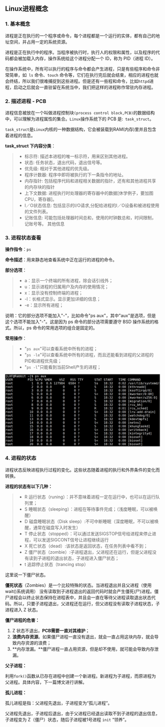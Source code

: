 ## Linux进程概念

### 1. 基本概念

进程是正在执行的一个程序或命令，每个进程都是一个运行的实体，都有自己的地址空间，并占用一定的系统资源。

进程是正在执行中的程序。当程序被执行时，执行人的权限和属性，以及程序的代码都会被加载入内存，操作系统给这个进程分配一个 ID，称为 PID（进程 ID）。

在操作系统中，所有可以执行的程序与命令都会产生进程，只是有些程序和命令非常简单，如` ls` 命令、`touch` 命令等，它们在执行完后就会结束，相应的进程也就会终结，所以我们很难捕捉到这些进程。但是还有一些程和命令，比如` httpd `进程，启动之后就会一直驻留在系统当中，我们把这样的进程称作常驻内存进程。

### 2. 描述进程 - PCB

进程信息被放在一个叫做进程控制块`(process control block,PCB)`的数据结构中，可以理解为进程属性的集合。`Linux`操作系统下的 PCB 是:` task_struct`。

`task_struct`是`Linux`内核的一种数据结构，它会被装载到RAM(内存)里并且包含着进程的信息。

**task_struct 下内容分类**：

> * 标示符: 描述本进程的唯一标示符，用来区别其他进程。
> * 状态: 任务状态，退出代码，退出信号等。
> * 优先级: 相对于其他进程的优先级。
> * 程序计数器: 程序中即将被执行的下一条指令的地址。
> * 内存指针: 包括程序代码和进程相关数据的指针，还有和其他进程共享的内存块的指针
> * 上下文数据: 进程执行时处理器的寄存器中的数据[休学例子，要加图CPU，寄存器]。
> * I／O状态信息: 包括显示的I/O请求,分配给进程的I／O设备和被进程使用的文件列表。
> * 记账信息: 可能包括处理器时间总和，使用的时钟数总和，时间限制，记账号等。
>   其他信息

### 3. 进程状态查看

**操作指令**：`ps`

**命令描述**：用来静态地查看系统中正在运行的进程的命令。

**部分选项**：

> * a：显示一个终端的所有进程，除会话引线外；
> * u：显示进程的归属用户及内存的使用情况；
> * x：显示没有控制终端的进程；
> * -l：长格式显示。显示更加详细的信息；
> * -e：显示所有进程；

说明：它的部分选项不能加入"-"，比如命令"ps aux"，其中"aux"是选项，但是这个选项不能加入"-"。这是因为 ps 命令的部分选项需要遵守 BSD 操作系统的格式。所以，ps 命令的常用选项的组合是固定的。

**常用操作**：

> * "`ps aux`"可以查看系统中所有的进程；
> * "`ps -le`"可以查看系统中所有的进程，而且还能看到进程的父进程的PID和进程优先级；
> * "`ps -l`"只能看到当前Shell产生的进程；



![ps](https://github.com/Alex-LXF/picture/blob/master/%E8%BF%9B%E7%A8%8B%E6%A6%82%E5%BF%B5/ps.png?raw=true)

### 4. 进程的状态

进程状态反映进程执行过程的变化。这些状态随着进程的执行和外界条件的变化而转换。

**进程的状态有以下几种：**

> * R 运行状态（runing）：并不意味着进程一定在运行中，也可以在运行队列里；
> * S 睡眠状态（sleeping）：进程在等待事件完成；（浅度睡眠，可以被唤醒）
> * D 磁盘睡眠状态（Disk sleep）:不可中断睡眠（深度睡眠，不可以被唤醒，通常在磁盘写入时发生）
> * T 停止状态（stopped）：可以通过发送SIGSTOP信号给进程来停止进程，可以发送SIGCONT信号让进程继续运行
> * X 死亡状态（dead）:该状态是返回状态，在任务列表中看不到；
> * Z 僵尸状态（zombie）:子进程退出，父进程还在运行，但是父进程没有读到子进程的退出状态，子进程进入僵尸状态；
> * t 追踪停止状态（trancing stop）

这里说一下僵尸状态。

**僵死状态**（Zombies）是一个比较特殊的状态。当进程退出并且父进程（使用wait()系统调用）
没有读取到子进程退出的返回代码时就会产生僵死(尸)进程。僵尸进程会以终止状态保持在进程表中，并且会一直在等待父进程读取退出状态代码。所以，只要子进程退出，父进程还在运行，但父进程没有读取子进程状态，子进程进入 Z 状态。

**僵尸进程的危害：**

1. Z 状态不退出，**PCB需要一直对其维护**；
2. **浪费内存资源**。如果僵尸进程一直没有退出，就会一直占用这块内存，就会导致内存资源的浪费；
3. **内存泄漏。**僵尸进程一直占用资源，但是却不使用，就可能会导致内存泄漏。

**父子进程：**

利用`fork()`函数从已存在进程中创建一个新进程。新进程为子进程，而原进程为父进程。具体内容，下一篇博文进行讲解。

**孤儿进程：**

孤儿进程是指：父进程先退出，子进程变为“孤儿进程”。

父进程先退出，子进程后退出，由于父进程已经退出读取不到子进程的退出信息，子进程变为 Z（僵尸）状态，随后子进程被1号进程 `init`  “领养”。

